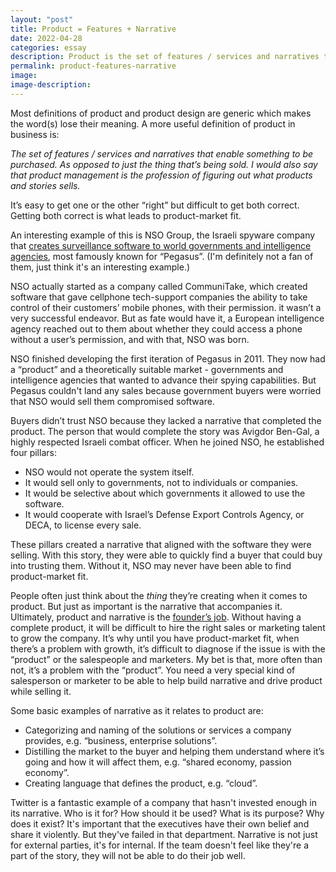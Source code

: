 ```yaml
---
layout: "post"
title: Product = Features + Narrative
date: 2022-04-28
categories: essay
description: Product is the set of features / services and narratives that enable something to be purchased.
permalink: product-features-narrative
image:
image-description:
---
```

Most definitions of product and product design are generic which makes the word(s) lose their meaning. A more useful definition of product in business is:

_The set of features / services and narratives that enable something to be purchased. As opposed to just the thing that’s being sold. I would also say that product management is the profession of figuring out what products and stories sells._

It’s easy to get one or the other “right” but difficult to get both correct. Getting both correct is what leads to product-market fit.

An interesting example of this is NSO Group, the Israeli spyware company that [creates surveillance software to world governments and intelligence agencies](https://www.newyorker.com/magazine/2022/04/25/how-democracies-spy-on-their-citizens), most famously known for “Pegasus”. (I'm definitely not a fan of them, just think it's an interesting example.)

NSO actually started as a company called CommuniTake, which created software that gave cellphone tech-support companies the ability to take control of their customers’ mobile phones, with their permission. it wasn’t a very successful endeavor. But as fate would have it, a European intelligence agency reached out to them about whether they could access a phone without a user’s permission, and with that, NSO was born.

NSO finished developing the first iteration of Pegasus in 2011. They now had a “product” and a theoretically suitable market - governments and intelligence agencies that wanted to advance their spying capabilities. But Pegasus couldn't land any sales because government buyers were worried that NSO would sell them compromised software.

Buyers didn’t trust NSO because they lacked a narrative that completed the product. The person that would complete the story was Avigdor Ben-Gal, a highly respected Israeli combat officer. When he joined NSO, he established four pillars:

- NSO would not operate the system itself.
- It would sell only to governments, not to individuals or companies.
- It would be selective about which governments it allowed to use the software.
- It would cooperate with Israel’s Defense Export Controls Agency, or DECA, to license every sale.

These pillars created a narrative that aligned with the software they were selling. With this story, they were able to quickly find a buyer that could buy into trusting them. Without it, NSO may never have been able to find product-market fit.

People often just think about the _thing_ they’re creating when it comes to product. But just as important is the narrative that accompanies it. Ultimately, product and narrative is the [founder’s job](https://kwokchain.com/2021/09/29/narrative-distillation-1/). Without having a complete product, it will be difficult to hire the right sales or marketing talent to grow the company. It’s why until you have product-market fit, when there’s a problem with growth, it’s difficult to diagnose if the issue is with the “product” or the salespeople and marketers. My bet is that, more often than not, it’s a problem with the “product”. You need a very special kind of salesperson or marketer to be able to help build narrative and drive product while selling it.

Some basic examples of narrative as it relates to product are:

- Categorizing and naming of the solutions or services a company provides, e.g. “business, enterprise solutions”.
- Distilling the market to the buyer and helping them understand where it’s going and how it will affect them, e.g. “shared economy, passion economy”.
- Creating language that defines the product, e.g. “cloud”.

Twitter is a fantastic example of a company that hasn't invested enough in its narrative. Who is it for? How should it be used? What is its purpose? Why does it exist? It's important that the executives have their own belief and share it violently. But they've failed in that department. Narrative is not just for external parties, it's for internal. If the team doesn't feel like they're a part of the story, they will not be able to do their job well.
